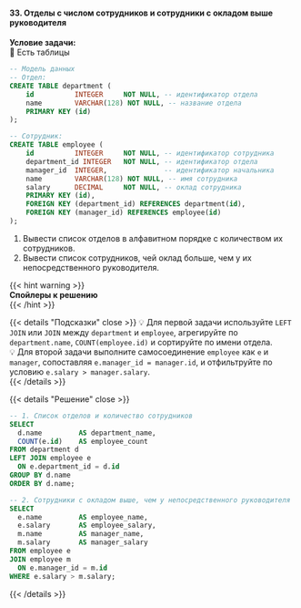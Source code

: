 #### 33. Отделы с числом сотрудников и сотрудники с окладом выше руководителя

**Условие задачи:**  
📌 Есть таблицы 

```sql 
-- Модель данных
-- Отдел:
CREATE TABLE department (
    id          INTEGER     NOT NULL, -- идентификатор отдела
    name        VARCHAR(128) NOT NULL, -- название отдела
    PRIMARY KEY (id)
);

-- Сотрудник:
CREATE TABLE employee (
    id          INTEGER     NOT NULL, -- идентификатор сотрудника
    department_id INTEGER   NOT NULL, -- идентификатор отдела
    manager_id  INTEGER,              -- идентификатор начальника
    name        VARCHAR(128) NOT NULL, -- имя сотрудника
    salary      DECIMAL     NOT NULL, -- оклад сотрудника
    PRIMARY KEY (id),
    FOREIGN KEY (department_id) REFERENCES department(id),
    FOREIGN KEY (manager_id) REFERENCES employee(id)
);


```

1. Вывести список отделов в алфавитном порядке с количеством их сотрудников.  
2. Вывести список сотрудников, чей оклад больше, чем у их непосредственного руководителя.

{{< hint warning >}}  
**Спойлеры к решению**  
{{< /hint >}}

{{< details "Подсказки" close >}}
💡 Для первой задачи используйте `LEFT JOIN` или `JOIN` между `department` и `employee`, агрегируйте по `department.name`, `COUNT(employee.id)` и сортируйте по имени отдела.  
💡 Для второй задачи выполните самосоединение `employee` как `e` и `manager`, сопоставляя `e.manager_id = manager.id`, и отфильтруйте по условию `e.salary > manager.salary`.  
{{< /details >}}

{{< details "Решение" close >}}
```sql
-- 1. Список отделов и количество сотрудников
SELECT
  d.name         AS department_name,
  COUNT(e.id)    AS employee_count
FROM department d
LEFT JOIN employee e
  ON e.department_id = d.id
GROUP BY d.name
ORDER BY d.name;

-- 2. Сотрудники с окладом выше, чем у непосредственного руководителя
SELECT
  e.name         AS employee_name,
  e.salary       AS employee_salary,
  m.name         AS manager_name,
  m.salary       AS manager_salary
FROM employee e
JOIN employee m
  ON e.manager_id = m.id
WHERE e.salary > m.salary;
```

{{< /details >}}